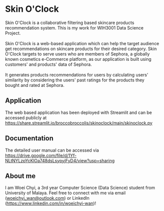 # Skin O'Clock
Skin O'Clock is a collaborative filtering based skincare products recommendation system. This is my work for WIH3001 Data Science Project.
<br><br>
Skin O'Clock is a web-based application which can help the target audience get recommendations on skincare products for their desired category.
Skin O'Clock targets to serve users who are members of Sephora, a globally known cosmetics e-Commerce platform, as our application is built using customers' and products' data of Sephora.
<br><br>
It generates products recommendations for users by calculating users' similarity by considering the users' past ratings for the products they bought and rated at Sephora.

## Application
The web based application has been deployed with Streamlit and can be accessed publicly at https://share.streamlit.io/broccobroccolis/skinoclock/main/skinoclock.py

## Documentation
The detailed user manual can be accessed via https://drive.google.com/file/d/1Yf-NLtNYLzpYcKlOa748dsLsypyjFyD4/view?usp=sharing

## About me
I am Woei Chyi, a 3rd year Computer Science (Data Science) student from University of Malaya. Feel free to connect with me via email (woeichyi_wan@outlook.com) or LinkedIn (https://www.linkedin.com/in/woeichyi-wan)!
